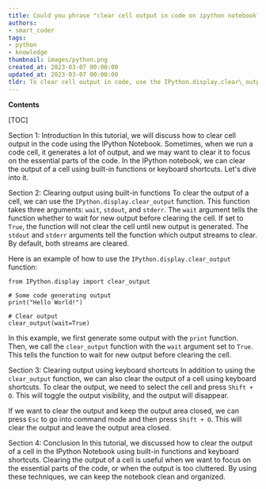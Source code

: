 ```yaml
---
title: Could you phrase "clear cell output in code on ipython notebook?"
authors:
- smart_coder
tags:
- python
- knowledge
thumbnail: images/python.png
created_at: 2023-03-07 00:00:00
updated_at: 2023-03-07 00:00:00
tldr: To clear cell output in code, use the IPython.display.clear\_output() method.
---
```


**Contents**

[TOC]

Section 1: Introduction
In this tutorial, we will discuss how to clear cell output in the code using the IPython Notebook. Sometimes, when we run a code cell, it generates a lot of output, and we may want to clear it to focus on the essential parts of the code. In the IPython notebook, we can clear the output of a cell using built-in functions or keyboard shortcuts. Let's dive into it.

Section 2: Clearing output using built-in functions
To clear the output of a cell, we can use the `IPython.display.clear_output` function. This function takes three arguments: `wait`, `stdout`, and `stderr`. The `wait` argument tells the function whether to wait for new output before clearing the cell. If set to `True`, the function will not clear the cell until new output is generated. The `stdout` and `stderr` arguments tell the function which output streams to clear. By default, both streams are cleared.

Here is an example of how to use the `IPython.display.clear_output` function:

```
from IPython.display import clear_output

# Some code generating output
print("Hello World!")

# Clear output
clear_output(wait=True)
```

In this example, we first generate some output with the `print` function. Then, we call the `clear_output` function with the `wait` argument set to `True`. This tells the function to wait for new output before clearing the cell.

Section 3: Clearing output using keyboard shortcuts
In addition to using the `clear_output` function, we can also clear the output of a cell using keyboard shortcuts. To clear the output, we need to select the cell and press `Shift + O`. This will toggle the output visibility, and the output will disappear. 

If we want to clear the output and keep the output area closed, we can press `Esc` to go into command mode and then press `Shift + O`. This will clear the output and leave the output area closed.

Section 4: Conclusion
In this tutorial, we discussed how to clear the output of a cell in the IPython Notebook using built-in functions and keyboard shortcuts. Clearing the output of a cell is useful when we want to focus on the essential parts of the code, or when the output is too cluttered. By using these techniques, we can keep the notebook clean and organized.
